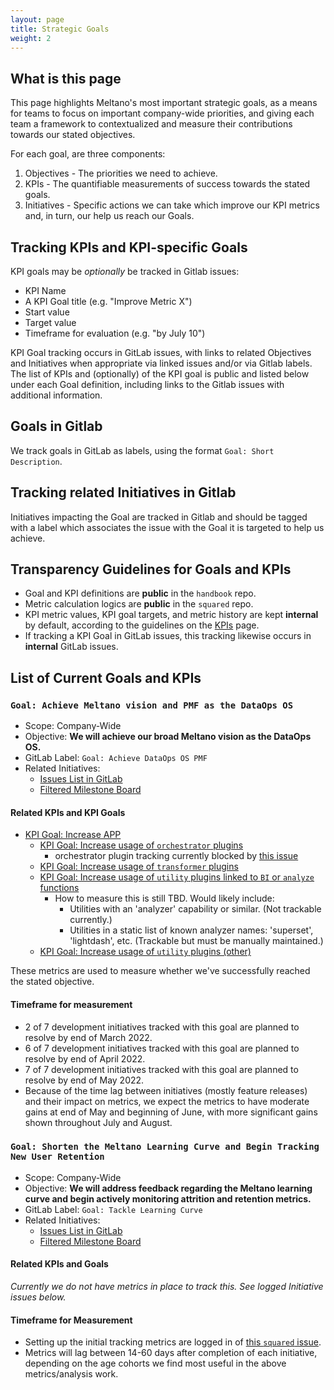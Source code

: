 ```yaml
---
layout: page
title: Strategic Goals
weight: 2
---
```


## What is this page

This page highlights Meltano's most important strategic goals, as a means for teams to focus on important company-wide priorities, and giving each team a framework to contextualized and measure their contributions towards our stated objectives.

For each goal, are three components:

1. Objectives - The priorities we need to achieve.
2. KPIs - The quantifiable measurements of success towards the stated goals.
3. Initiatives - Specific actions we can take which improve our KPI metrics and, in turn, our help us reach our Goals.

## Tracking KPIs and KPI-specific Goals

KPI goals may be _optionally_ be tracked in Gitlab issues:

- KPI Name
- A KPI Goal title (e.g. "Improve Metric X")
- Start value
- Target value
- Timeframe for evaluation (e.g. "by July 10")

KPI Goal tracking occurs in GitLab issues, with links to related Objectives and Initiatives when appropriate via linked issues and/or via Gitlab labels. The list of KPIs and (optionally) of the KPI goal is public and listed below under each Goal definition, including links to the Gitlab issues with additional information.

## Goals in Gitlab

We track goals in GitLab as labels, using the format `Goal: Short Description`.

## Tracking related Initiatives in Gitlab

Initiatives impacting the Goal are tracked in Gitlab and should be tagged with a label which associates the issue with the Goal it is targeted to help us achieve.

## Transparency Guidelines for Goals and KPIs

- Goal and KPI definitions are **public** in the `handbook` repo.
- Metric calculation logics are **public** in the `squared` repo.
- KPI metric values, KPI goal targets, and metric history are kept **internal** by default, according to the guidelines on the [KPIs](/data-team/kpis) page.
- If tracking a KPI Goal in GitLab issues, this tracking likewise occurs in **internal** GitLab issues.

## List of Current Goals and KPIs

### `Goal: Achieve Meltano vision and PMF as the DataOps OS`

- Scope: Company-Wide
- Objective: **We will achieve our broad Meltano vision as the DataOps OS.**
- GitLab Label: `Goal: Achieve DataOps OS PMF`
- Related Initiatives:
  - [Issues List in GitLab](https://gitlab.com/groups/meltano/-/issues?sort=created_date&state=all&label_name[]=Goal:+Achieve+DataOps+OS+PMF)
  - [Filtered Milestone Board](https://gitlab.com/groups/meltano/-/boards/1933232?label_name[]=Goal:+Achieve+DataOps+OS+PMF)

#### Related KPIs and KPI Goals

- [KPI Goal: Increase APP](https://gitlab.com/meltano/meta/-/issues/217)
  - [KPI Goal: Increase usage of `orchestrator` plugins](https://gitlab.com/meltano/meta/-/issues/220)
    - orchestrator plugin tracking currently blocked by [this issue](https://gitlab.com/meltano/meta/-/issues/216)
  - [KPI Goal: Increase usage of `transformer` plugins](https://gitlab.com/meltano/meta/-/issues/219)
  - [KPI Goal: Increase usage of `utility` plugins linked to `BI` or `analyze` functions](https://gitlab.com/meltano/meta/-/issues/219)
    - How to measure this is still TBD. Would likely include:
      - Utilities with an 'analyzer' capability or similar. (Not trackable currently.)
      - Utilities in a static list of known analyzer names: 'superset', 'lightdash', etc. (Trackable but must be manually maintained.)
  - [KPI Goal: Increase usage of `utility` plugins (other)](https://gitlab.com/meltano/meta/-/issues/221)

These metrics are used to measure whether we've successfully reached the stated objective.

#### Timeframe for measurement

- 2 of 7 development initiatives tracked with this goal are planned to resolve by end of March 2022.
- 6 of 7 development initiatives tracked with this goal are planned to resolve by end of April 2022.
- 7 of 7 development initiatives tracked with this goal are planned to resolve by end of May 2022.
- Because of the time lag between initiatives (mostly feature releases) and their impact on metrics, we expect the metrics to have moderate gains at end of May and beginning of June, with more significant gains shown throughout July and August.

### `Goal: Shorten the Meltano Learning Curve and Begin Tracking New User Retention`

- Scope: Company-Wide
- Objective: **We will address feedback regarding the Meltano learning curve and begin actively monitoring attrition and retention metrics.**
- GitLab Label: `Goal: Tackle Learning Curve`
- Related Initiatives:
  - [Issues List in GitLab](https://gitlab.com/groups/meltano/-/issues?sort=created_date&state=all&label_name[]=Goal:+Tackle+Learning+Curve)
  - [Filtered Milestone Board](https://gitlab.com/groups/meltano/-/boards/1933232?label_name[]=Goal:+Tackle+Learning+Curve)

#### Related KPIs and Goals

_Currently we do not have metrics in place to track this. See logged Initiative issues below._

#### Timeframe for Measurement

- Setting up the initial tracking metrics are logged in of [this `squared` issue](https://gitlab.com/meltano/squared/-/issues/81).
- Metrics will lag between 14-60 days after completion of each initiative, depending on the age cohorts we find most useful in the above metrics/analysis work.

